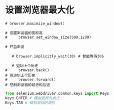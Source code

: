  # 设置浏览器最大化
    # browser.maximize_window()

    # 设置浏览器的宽和高
    #     browser.set_window_size(500,1200)

    # 开启浏览
    
       # browser.implicitly_wait(30) # 智能等待30S
       
       # 返回上个历史
    #     browser.back()
    # 前进到上个历史
    #     browser.forward()
    # 控制浏览器的前进和后退
    
```python
from selenium.webdriver.common.keys import Keys
Keys.ENTER # 模拟鼠标的点击
Keys.TAB # 模拟鼠标的清除


```